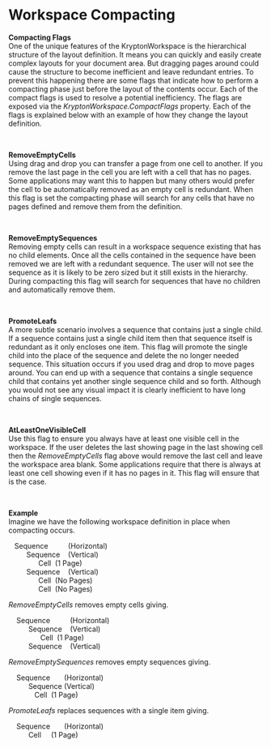 # Workspace Compacting

  
**Compacting Flags**  
One of the unique features of the KryptonWorkspace is the hierarchical structure
of the layout definition. It means you can quickly and easily create complex
layouts for your document area. But dragging pages around could cause the
structure to become inefficient and leave redundant entries. To prevent this
happening there are some flags that indicate how to perform a compacting phase
just before the layout of the contents occur. Each of the compact flags is used
to resolve a potential inefficiency. The flags are exposed via the
*KryptonWorkspace.CompactFlags* property. Each of the flags is explained below
with an example of how they change the layout definition.

 

**RemoveEmptyCells**  
Using drag and drop you can transfer a page from one cell to another. If you
remove the last page in the cell you are left with a cell that has no pages.
Some applications may want this to happen but many others would prefer the cell
to be automatically removed as an empty cell is redundant. When this flag is set
the compacting phase will search for any cells that have no pages defined and
remove them from the definition.

 

**RemoveEmptySequences**  
Removing empty cells can result in a workspace sequence existing that has no
child elements. Once all the cells contained in the sequence have been removed
we are left with a redundant sequence. The user will not see the sequence as it
is likely to be zero sized but it still exists in the hierarchy. During
compacting this flag will search for sequences that have no children and
automatically remove them.

 

**PromoteLeafs**  
A more subtle scenario involves a sequence that contains just a single child. If
a sequence contains just a single child item then that sequence itself is
redundant as it only encloses one item. This flag will promote the single child
into the place of the sequence and delete the no longer needed sequence. This
situation occurs if you used drag and drop to move pages around. You can end up
with a sequence that contains a single sequence child that contains yet another
single sequence child and so forth. Although you would not see any visual impact
it is clearly inefficient to have long chains of single sequences.

 

**AtLeastOneVisibleCell**  
Use this flag to ensure you always have at least one visible cell in the
workspace. If the user deletes the last showing page in the last showing cell
then the *RemoveEmptyCells* flag above would remove the last cell and leave the
workspace area blank. Some applications require that there is always at least
one cell showing even if it has no pages in it. This flag will ensure that is
the case.

 

**Example**  
Imagine we have the following workspace definition in place when compacting
occurs.

   Sequence          (Horizontal)  
         Sequence    (Vertical)  
               Cell  (1 Page)  
         Sequence    (Vertical)  
               Cell  (No Pages)  
               Cell  (No Pages)

*RemoveEmptyCells* removes empty cells giving.

    Sequence          (Horizontal)  
          Sequence    (Vertical)  
                Cell  (1 Page)  
          Sequence    (Vertical)  
  
  
*RemoveEmptySequences* removes empty sequences giving.

    Sequence       (Horizontal)  
          Sequence (Vertical)  
             Cell  (1 Page)

*PromoteLeafs* replaces sequences with a single item giving.

    Sequence       (Horizontal)  
          Cell     (1 Page)

